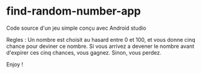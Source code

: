 # find-random-number-app

Code source d'un jeu simple conçu avec Android studio 

Regles : Un nombre est choisit au hasard entre 0 et 100, et vous donne cinq chance pour deviner ce nombre.
Si vous arrivez a devener le nombre avant d\'expirer ces cinq chances, vous gagnez. Sinon, vous perdez.

Enjoy !
